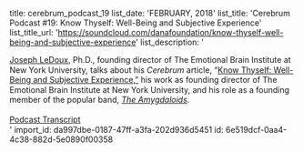 title: cerebrum_podcast_19
list_date: 'FEBRUARY, 2018'
list_title: 'Cerebrum Podcast #19: Know Thyself: Well-Being and Subjective Experience'
list_title_url: 'https://soundcloud.com/danafoundation/know-thyself-well-being-and-subjective-experience'
list_description: '<div style="font-size:14px;line-height: 125%;"><a href="http://www.dana.org/People/Authors.aspx?id=127774">Joseph LeDoux</a>, Ph.D., founding director of The Emotional Brain Institute at New York University, talks about his <em>Cerebrum</em> article, “<a href="http://www.dana.org/Cerebrum/2018/Know_Thyself__Well_Being_and_Subjective_Experience/">Know Thyself: Well-Being and Subjective Experience,”</a> his work as founding director of The Emotional Brain Institute at New York University, and his role as a founding member of the popular band, <em><a href="http://www.amygdaloids.com/">The Amygdaloids</a></em>. <br><br><a href="/uploadedFiles/Pdfs/LeDoux-Podcast-Transcript.pdf" title="Podcast Transcript">Podcast Transcript</a></div>'
import_id: da997dbe-0187-47ff-a3fa-202d936d5451
id: 6e519dcf-0aa4-4c38-882d-5e0890f00358
